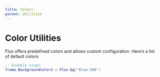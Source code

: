 ```yaml
---
title: Colors
parent: Utilities
---
```

# Color Utilities

Flux offers predefined colors and allows custom configuration. Here’s a list of default colors:

```lua
-- Example usage:
frame.BackgroundColor3 = Flux.bg("blue-500")
